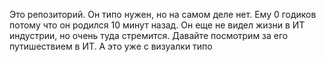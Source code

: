 Это репозиторий. Он типо нужен, но на самом деле нет. 
Ему 0 годиков потому что он родился 10 минут назад.
Он еще не видел жизни в ИТ индустрии, но очень туда стремится.
Давайте посмотрим за его путишествием в ИТ.
А это уже с визуалки типо
